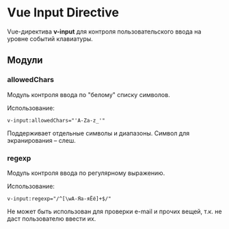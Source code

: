 # Vue Input Directive

Vue-директива **v-input** для контроля пользовательского ввода на уровне событий клавиатуры.

## Модули

### allowedChars

Модуль контроля ввода по "белому" списку символов.

Использование:

`v-input:allowedChars="'A-Za-z_'"`

Поддерживает отдельные символы и диапазоны. Символ для экранирования – слеш.

### regexp

Модуль контроля ввода по регулярному выражению.

Использование:

`v-input:regexp="/^[\wА-Яа-яЁё]+$/"`

Не может быть использован для проверки e-mail и прочих вещей, т.к. не даст пользователю ввести их.
